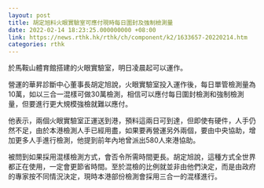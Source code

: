```yaml
---
layout: post
title: 胡定旭料火眼實驗室可應付現時每日圍封及強制檢測量
date: 2022-02-14 18:23:25.000000000 +08:00
link: https://news.rthk.hk/rthk/ch/component/k2/1633657-20220214.htm
categories: rthk
---
```


於馬鞍山體育館搭建的火眼實驗室，明日凌晨起可以運作。

營運的華昇診斷中心董事長胡定旭說，火眼實驗室投入運作後，每日單管檢測量為10萬，如以三合一混樣可做30萬檢測，相信可以應付每日圍封檢測和強制檢測量，但要進行更大規模強檢就難以應付。

他表示，兩個火眼實驗室正運送到港，預料這兩日可到達，但即使有硬件，人手仍然不足，由於本港檢測人手已經用盡，如果要再營運另外兩個，要由中央協助，增加更多人手進行檢測，他提到前年內地曾派出580人來港協助。

被問到如果採用混樣檢測方式，會否令所需時間更長。胡定旭說，這種方式全世界都正在使用，一定會更節省時間。至於混檢的比例就並非由他們決定，而是由政府的專家按不同情況決定，現時本港部份檢測會採用三合一的混樣進行。
